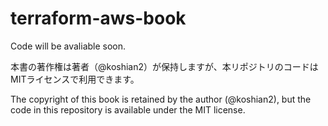 # terraform-aws-book

Code will be avaliable soon.

本書の著作権は著者（@koshian2）が保持しますが、本リポジトリのコードはMITライセンスで利用できます。

The copyright of this book is retained by the author (@koshian2), but the code in this repository is available under the MIT license.